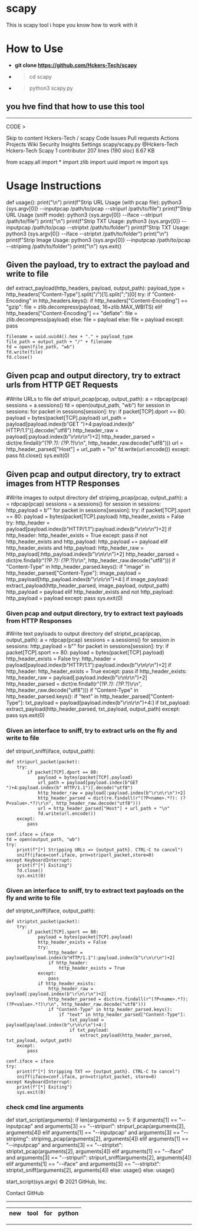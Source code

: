# scapy
This is scapy tool i hope you know how to work with it




# How to Use
- **git clone https://github.com/Hckers-Tech/scapy**
- >cd scapy
- >python3 scapy.py


## you hve find that how to use this tool 
---
CODE >

Skip to content
Hckers-Tech
/
scapy
Code
Issues
Pull requests
Actions
Projects
Wiki
Security
Insights
Settings
scapy/scapy.py
@Hckers-Tech
Hckers-Tech Scapy
 1 contributor
207 lines (190 sloc)  8.67 KB

from scapy.all import *
import zlib
import uuid
import re
import sys

# Usage Instructions
def usage():
    print("\n")
    print(f"Strip URL Usage (with pcap file): python3 {sys.argv[0]} --inputpcap /path/to/pcap --stripurl /path/to/file")
    print(f"Strip URL Usage (sniff mode): python3 {sys.argv[0]} --iface <interface> --stripurl /path/to/file")
    print("\n")
    print(f"Strip TXT Usage: python3 {sys.argv[0]} --inputpcap /path/to/pcap --striptxt /path/to/folder")
    print(f"Strip TXT Usage: python3 {sys.argv[0]} --iface <interface> --striptxt /path/to/folder")
    print("\n")
    print(f"Strip Image Usage: python3 {sys.argv[0]} --inputpcap /path/to/pcap --stripimg /path/to/folder")
    print("\n")
    sys.exit()

## Given the payload, try to extract the payload and write to file
def extract_payload(http_headers, payload, output_path):
    payload_type = http_headers["Content-Type"].split("/")[1].split(";")[0]
    try:
        if "Content-Encoding" in http_headers.keys():
            if http_headers["Content-Encoding"] == "gzip":
                file = zlib.decompress(payload, 16+zlib.MAX_WBITS)
            elif http_headers["Content-Encoding"] == "deflate":
                file = zlib.decompress(payload)
            else:
                file = payload
        else:
            file = payload
    except:
        pass

    filename = uuid.uuid4().hex + "." + payload_type
    file_path = output_path + "/" + filename
    fd = open(file_path, "wb")
    fd.write(file)
    fd.close()

## Given pcap and output directory, try to extract urls from HTTP GET Requests
#Write URLs to file
def stripurl_pcap(pcap, output_path):
    a = rdpcap(pcap)
    sessions = a.sessions()
    fd = open(output_path, "wb")
    for session in sessions:
        for packet in sessions[session]:
            try:
                if packet[TCP].dport == 80:
                    payload = bytes(packet[TCP].payload)
                    url_path = payload[payload.index(b"GET ")+4:payload.index(b" HTTP/1.1")].decode("utf8")
                    http_header_raw = payload[:payload.index(b"\r\n\r\n")+2]
                    http_header_parsed = dict(re.findall(r"(?P<name>.*?): (?P<value>.*?)\r\n", http_header_raw.decode("utf8")))
                    url = http_header_parsed["Host"] + url_path + "\n"
                    fd.write(url.encode())
            except:
                pass
    fd.close()
    sys.exit(0)

## Given pcap and output directory, try to extract images from HTTP Responses
#Write images to output directory
def stripimg_pcap(pcap, output_path):
    a = rdpcap(pcap)
    sessions = a.sessions()
    for session in sessions:
        http_payload = b""
        for packet in sessions[session]:
            try:
                if packet[TCP].sport == 80:
                    payload = bytes(packet[TCP].payload)
                    http_header_exists = False
                    try:
                        http_header = payload[payload.index(b"HTTP/1.1"):payload.index(b"\r\n\r\n")+2]
                        if http_header:
                            http_header_exists = True
                    except:
                        pass
                    if not http_header_exists and http_payload:
                        http_payload += payload
                    elif http_header_exists and http_payload:
                        http_header_raw = http_payload[:http_payload.index(b"\r\n\r\n")+2]
                        http_header_parsed = dict(re.findall(r"(?P<name>.*?): (?P<value>.*?)\r\n", http_header_raw.decode("utf8")))
                        if "Content-Type" in http_header_parsed.keys():
                            if "image" in http_header_parsed["Content-Type"]:
                                image_payload = http_payload[http_payload.index(b"\r\n\r\n")+4:]
                                if image_payload:
                                    extract_payload(http_header_parsed, image_payload, output_path)
                        http_payload = payload
                    elif http_header_exists and not http_payload:
                        http_payload = payload
            except:
                pass
    sys.exit(0)

### Given pcap and output directory, try to extract text payloads from HTTP Responses
#Write text payloads to output directory
def striptxt_pcap(pcap, output_path):
    a = rdpcap(pcap)
    sessions = a.sessions()
    for session in sessions:
        http_payload = b""
        for packet in sessions[session]:
            try:
                if packet[TCP].sport == 80:
                    payload = bytes(packet[TCP].payload)
                    http_header_exists = False
                    try:
                        http_header = payload[payload.index(b"HTTP/1.1"):payload.index(b"\r\n\r\n")+2]
                        if http_header:
                            http_header_exists = True
                    except:
                        pass
                    if http_header_exists:
                        http_header_raw = payload[:payload.index(b"\r\n\r\n")+2]
                        http_header_parsed = dict(re.findall(r"(?P<name>.*?): (?P<value>.*?)\r\n", http_header_raw.decode("utf8")))
                        if "Content-Type" in http_header_parsed.keys():
                            if "text" in http_header_parsed["Content-Type"]:
                                txt_payload = payload[payload.index(b"\r\n\r\n")+4:]
                                if txt_payload:
                                    extract_payload(http_header_parsed, txt_payload, output_path)
            except:
                pass
    sys.exit(0)

### Given an interface to sniff, try to extract urls on the fly and write to file
def stripurl_sniff(iface, output_path):

    def stripurl_packet(packet):
        try:
            if packet[TCP].dport == 80:
                payload = bytes(packet[TCP].payload)
                url_path = payload[payload.index(b"GET ")+4:payload.index(b" HTTP/1.1")].decode("utf8")
                http_header_raw = payload[:payload.index(b"\r\n\r\n")+2]
                http_header_parsed = dict(re.findall(r"(?P<name>.*?): (?P<value>.*?)\r\n", http_header_raw.decode("utf8")))
                url = http_header_parsed["Host"] + url_path + "\n"
                fd.write(url.encode())
        except:
            pass

    conf.iface = iface
    fd = open(output_path, "wb")
    try:
        print(f"[*] Stripping URLs => {output_path}. CTRL-C to cancel")
        sniff(iface=conf.iface, prn=stripurl_packet,store=0)
    except KeyboardInterrupt:
        print(f"[*] Exiting")
        fd.close()
        sys.exit(0)

### Given an interface to sniff, try to extract text payloads on the fly and write to file
def striptxt_sniff(iface, output_path):

    def striptxt_packet(packet):
        try:
            if packet[TCP].sport == 80:
                payload = bytes(packet[TCP].payload)
                http_header_exists = False
                try:
                    http_header = payload[payload.index(b"HTTP/1.1"):payload.index(b"\r\n\r\n")+2]
                    if http_header:
                        http_header_exists = True
                except:
                    pass
                if http_header_exists:
                    http_header_raw = payload[:payload.index(b"\r\n\r\n")+2]
                    http_header_parsed = dict(re.findall(r"(?P<name>.*?): (?P<value>.*?)\r\n", http_header_raw.decode("utf8")))
                    if "Content-Type" in http_header_parsed.keys():
                        if "text" in http_header_parsed["Content-Type"]:
                            txt_payload = payload[payload.index(b"\r\n\r\n")+4:]
                            if txt_payload:
                                extract_payload(http_header_parsed, txt_payload, output_path)
        except:
            pass

    conf.iface = iface
    try:
        print(f"[*] Stripping TXT => {output_path}. CTRL-C to cancel")
        sniff(iface=conf.iface, prn=striptxt_packet, store=0)
    except KeyboardInterrupt:
        print(f"[*] Exiting")
        sys.exit(0)

### check cmd line arguments
def start_script(arguments):
    if len(arguments) == 5:
        if arguments[1] == "--inputpcap" and arguments[3] == "--stripurl":
            stripurl_pcap(arguments[2], arguments[4])
        elif arguments[1] == "--inputpcap" and arguments[3] == "--stripimg":
            stripimg_pcap(arguments[2], arguments[4])
        elif arguments[1] == "--inputpcap" and arguments[3] == "--striptxt":
            striptxt_pcap(arguments[2], arguments[4])
        elif arguments[1] == "--iface" and arguments[3] == "--stripurl":
            stripurl_sniff(arguments[2], arguments[4])
        elif arguments[1] == "--iface" and arguments[3] == "--striptxt":
            striptxt_sniff(arguments[2], arguments[4])
        else:
            usage()
    else:
        usage()


start_script(sys.argv)
© 2021 GitHub, Inc.

Contact GitHub

---
|new|tool|for| python|
|-- |-- |-- |-- |

---

